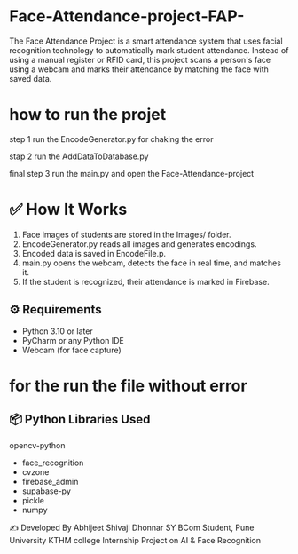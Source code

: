 # Face-Attendance-project-FAP-
The Face Attendance Project is a smart attendance system that uses facial recognition technology to automatically mark student attendance. Instead of using a manual register or RFID card, this project scans a person's face using a webcam and marks their attendance by matching the face with saved data.
# how to run the projet
step 1 
  run the EncodeGenerator.py for chaking the error 

stap 2
   run the AddDataToDatabase.py 

final step 3 
    run the main.py and open the Face-Attendance-project

# ✅ How It Works

1. Face images of students are stored in the Images/ folder.
2. EncodeGenerator.py reads all images and generates encodings.
3. Encoded data is saved in EncodeFile.p.
4. main.py opens the webcam, detects the face in real time, and matches it.
5. If the student is recognized, their attendance is marked in Firebase.

## ⚙️ Requirements

- Python 3.10 or later
- PyCharm or any Python IDE
- Webcam (for face capture)
# for the run the file without error 
## 📦 Python Libraries Used
opencv-python
- face_recognition
- cvzone
- firebase_admin
- supabase-py
- pickle
- numpy

✍️ Developed By
Abhijeet Shivaji Dhonnar
SY BCom Student, Pune University
KTHM college 
Internship Project on AI & Face Recognition
